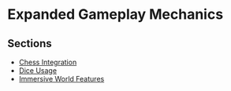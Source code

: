 # Expanded Gameplay Mechanics

## Sections

- [Chess Integration](Chess%20Integration.md)
- [Dice Usage](Dice%20Usage.md)
- [Immersive World Features](Immersive%20World%20Features.md)
